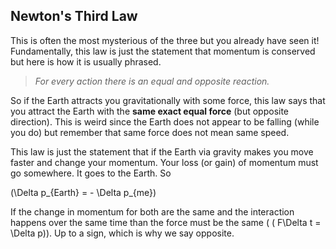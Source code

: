 Newton's Third Law
------------------

This is often the most mysterious of the three but you already have seen it! Fundamentally, this law is just the statement that momentum is conserved but here is how it is usually phrased.

> _For every action there is an equal and opposite reaction._

So if the Earth attracts you gravitationally with some force, this law says that you attract the Earth with the **same exact equal force** (but opposite direction). This is weird since the Earth does not appear to be falling (while you do) but remember that same force does not mean same speed.

This law is just the statement that if the Earth via gravity makes you move faster and change your momentum. Your loss (or gain) of momentum must go somewhere. It goes to the Earth. So

\(\Delta p_{Earth} = - \Delta p_{me}\)

If the change in momentum for both are the same and the interaction happens over the same time than the force must be the same ( \( F\Delta t = \Delta p\)). Up to a sign, which is why we say opposite.